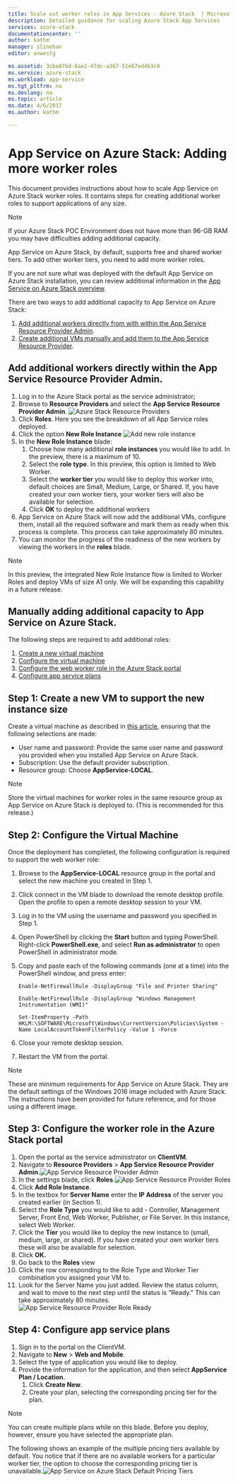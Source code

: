 ```yaml
---
title: Scale out worker roles in App Services - Azure Stack  | Microsoft Docs
description: Detailed guidance for scaling Azure Stack App Services
services: azure-stack
documentationcenter: ''
author: kathm
manager: slinehan
editor: anwestg

ms.assetid: 3cbe87bd-8ae2-47dc-a367-51e67ed4b3c0
ms.service: azure-stack
ms.workload: app-service
ms.tgt_pltfrm: na
ms.devlang: na
ms.topic: article
ms.date: 4/6/2017
ms.author: kathm

---
```

# App Service on Azure Stack: Adding more worker roles 

This document provides instructions about how to scale App Service on Azure Stack worker roles. It contains steps for creating additional worker roles to support applications of any size.

> [!NOTE]
> If your Azure Stack POC Environment does not have more than 96-GB RAM you may have difficulties adding additional capacity.

App Service on Azure Stack, by default, supports free and shared worker tiers. To add other worker tiers, you need to add more worker roles.

If you are not sure what was deployed with the default App Service on Azure Stack installation, you can review additional information in the [App Service on Azure Stack overview](azure-stack-app-service-overview.md).

There are two ways to add additional capacity to App Service on Azure Stack:
1.  [Add additional workers directly from with within the App Service Resource Provider Admin](#Add-additional-workers-directly-from-within-the-App-Service-Resource-Provider-Admin).
2.  [Create additional VMs manually and add them to the App Service Resource Provider](#Create-additional-VMs-manually-and-add-them-to-the-App-Service-Resource-Provider).

## Add additional workers directly within the App Service Resource Provider Admin.

1.  Log in to the Azure Stack portal as the service administrator;
2.  Browse to **Resource Providers** and select the **App Service Resource Provider Admin**. ![Azure Stack Resource Providers][1]
3.  Click **Roles**.  Here you see the breakdown of all App Service roles deployed.
4.  Click the option **New Role Instance** ![Add new role instance][2]
5.  In the **New Role Instance** blade:
    1. Choose how many additional **role instances** you would like to add.  In the preview, there is a maximum of 10.
    2. Select the **role type**.  In this preview, this option is limited to Web Worker.
    3. Select the **worker tier** you would like to deploy this worker into, default choices are Small, Medium, Large, or Shared.  If, you have created your own worker tiers, your worker tiers will also be available for selection.
    4. Click **OK** to deploy the additional workers
6.  App Service on Azure Stack will now add the additional VMs, configure them, install all the required software and mark them as ready when this process is complete.  This process can take approximately 80 minutes.
7.  You can monitor the progress of the readiness of the new workers by viewing the workers in the **roles** blade.

>[!NOTE]
>  In this preview, the integrated New Role Instance flow is limited to Worker Roles and deploy VMs of size A1 only.  We will be expanding this capability in a future release.

## Manually adding additional capacity to App Service on Azure Stack.

The following steps are required to add additional roles:

1. [Create a new virtual machine](#step-1-create-a-new-vm-to-support-the-new-instance-size)
2. [Configure the virtual machine](#step-2-configure-the-virtual-machine)
3. [Configure the web worker role in the Azure Stack portal](#step-3-configure-the-web-worker-role-in-the-azure-stack-portal)
4. [Configure app service plans](#step-4-configure-app-service-plans)

## Step 1: Create a new VM to support the new instance size
Create a virtual machine as described in [this article](azure-stack-provision-vm.md), ensuring that the following selections are made:

* User name and password: Provide the same user name and password you provided when you installed App Service on Azure Stack.
* Subscription: Use the default provider subscription.
* Resource group: Choose **AppService-LOCAL**.

> [!NOTE]
> Store the virtual machines for worker roles in the same resource group as App Service on Azure Stack is deployed to. (This is recommended for this release.)
> 
> 

## Step 2: Configure the Virtual Machine
Once the deployment has completed, the following configuration is required to support the web worker role:

1. Browse to the **AppService-LOCAL** resource group in the portal and select the new machine you created in Step 1.
2. Click connect in the VM blade to download the remote desktop profile.  Open the profile to open a remote desktop session to your VM.
3. Log in to the VM using the username and password you specified in Step 1.
4. Open PowerShell by clicking the **Start** button and typing PowerShell. Right-click **PowerShell.exe**, and select **Run
   as administrator** to open PowerShell in administrator mode.
5. Copy and paste each of the following commands (one at a time) into the PowerShell window, and press enter:
   
   ```Enable-NetFirewallRule -DisplayGroup "File and Printer Sharing"```
   
   ```Enable-NetFirewallRule -DisplayGroup "Windows Management Instrumentation (WMI)"```
   
   ```Set-ItemProperty -Path HKLM:\SOFTWARE\Microsoft\Windows\CurrentVersion\Policies\System -Name LocalAccountTokenFilterPolicy -Value 1 -Force```
   
6. Close your remote desktop session.
7. Restart the VM from the portal.

> [!NOTE]
> These are minimum requirements for App Service on Azure Stack. They are the default settings of the Windows 2016 image included with Azure Stack. The instructions have been provided for future reference, and for those using a different image.
> 
> 

## Step 3: Configure the worker role in the Azure Stack portal
1. Open the portal as the service administrator on **ClientVM**.
2. Navigate to **Resource Providers** &gt; **App Service Resource Provider Admin**.![App Service Resource Provider Admin][3]
3. In the settings blade, click **Roles**.![App Service Resource Provider Roles][4]
4. Click **Add Role Instance**.
5. In the textbox for **Server Name** enter the **IP Address** of the server you created earlier (in Section 1).
6. Select the **Role Type** you would like to add - Controller, Management Server, Front End, Web Worker, Publisher, or File Server.  In this instance, select Web Worker.
7. Click the **Tier** you would like to deploy the new instance to (small, medium, large, or shared).  If you have created your own worker tiers these will also be available for selection.
8. Click **OK.**
9. Go back to the **Roles** view
10. Click the row corresponding to the Role Type and Worker Tier combination you assigned your VM to.
11. Look for the Server Name you just added. Review the status column, and wait to move to the next step until the status
    is "Ready." This can take approximately 80 minutes. ![App Service Resource Provider Role Ready][5]

## Step 4: Configure app service plans

1. Sign in to the portal on the ClientVM.
2. Navigate to **New** &gt; **Web and Mobile**.
3. Select the type of application you would like to deploy.
4. Provide the information for the application, and then select **AppService Plan / Location**.
    1. Click **Create New**.
    2. Create your plan, selecting the corresponding pricing tier for the plan.

> [!NOTE]
> You can create multiple plans while on this blade. Before you deploy, however, ensure you have selected the appropriate plan.
> 
> 

The following shows an example of the multiple pricing tiers available by default.  You notice that if there are no available workers for a particular worker tier, the option to choose the corresponding pricing tier is unavailable.![App Service on Azure Stack Default Pricing Tiers][6]

<!--Image references-->
[1]: ./media/azure-stack-app-service-add-worker-roles/azure-stack-resource-providers.png
[2]: ./media/azure-stack-app-service-add-worker-roles/app-service-new-role-instance.png
[3]: ./media/azure-stack-app-service-add-worker-roles/app-service-resource-provider-admin.png
[4]: ./media/azure-stack-app-service-add-worker-roles/app-service-resource-provider-roles.png
[5]: ./media/azure-stack-app-service-add-worker-roles/app-service-resource-provider-role-ready.png
[6]: ./media/azure-stack-app-service-add-worker-roles/app-service-resource-provider-pricing-tier.png
